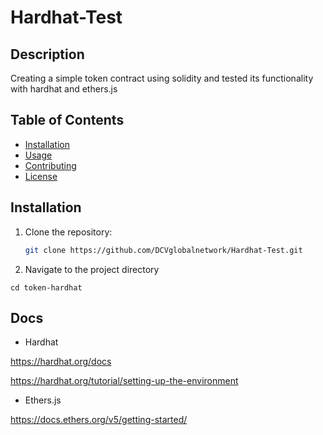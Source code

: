 # Hardhat-Test

## Description

Creating a simple token contract using solidity and tested its functionality with hardhat and ethers.js  

## Table of Contents
- [Installation](#installation)
- [Usage](#usage)
- [Contributing](#contributing)
- [License](#license)


## Installation
1. Clone the repository:
   ```bash
   git clone https://github.com/DCVglobalnetwork/Hardhat-Test.git

2. Navigate to the project directory
   
```shell
cd token-hardhat
```


## Docs

* Hardhat

https://hardhat.org/docs

https://hardhat.org/tutorial/setting-up-the-environment

* Ethers.js
  
https://docs.ethers.org/v5/getting-started/  
